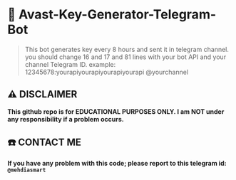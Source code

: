 # 🔑 Avast-Key-Generator-Telegram-Bot
> This bot generates key every 8 hours and sent it in telegram channel.
> you should change 16 and 17 and 81 lines with your bot API and your channel Telegram ID.
> example:
> 12345678:yourapiyourapiyourapiyourapi
> @yourchannel

## ⚠️ DISCLAIMER 
**This github repo is for EDUCATIONAL PURPOSES ONLY. I am NOT under any responsibility if a problem occurs.**
## ☎️ CONTACT ME
**If you have any problem with this code; please report to this telegram id: `@mehdiasmart`**
